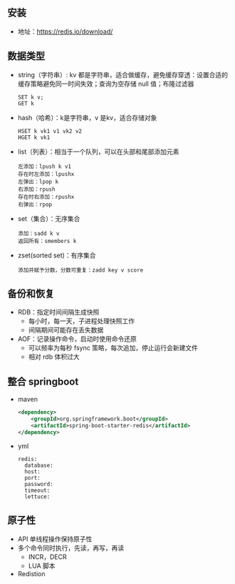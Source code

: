 ## 安装

* 地址：https://redis.io/download/

## 数据类型

* string（字符串）: kv 都是字符串，适合做缓存，避免缓存穿透：设置合适的缓存策略避免同一时间失效；查询为空存储 null 值；布隆过滤器

  ```
  SET k v;
  GET k
  ```

  

* hash（哈希）：k是字符串，v 是kv，适合存储对象

  ```
  HSET k vk1 v1 vk2 v2
  HGET k vk1
  ```

  

* list（列表）：相当于一个队列，可以在头部和尾部添加元素

  ```
  左添加：lpush k v1 
  存在时左添加：lpushx
  左弹出：lpop k
  右添加：rpush
  存在时右添加：rpushx
  右弹出：rpop 
  ```

* set（集合）：无序集合

  ```
  添加：sadd k v
  返回所有：smembers k
  ```

  

* zset(sorted set)：有序集合

  ```
  添加并赋予分数，分数可重复：zadd key v score
  ```

  

## 备份和恢复

* RDB：指定时间间隔生成快照
  * 每小时，每一天，子进程处理快照工作
  * 间隔期间可能存在丢失数据
* AOF：记录操作命令，启动时使用命令还原
  * 可以频率为每秒 fsync 策略，每次追加，停止运行会新建文件
  * 相对 rdb 体积过大

## 整合 springboot

* maven

  ```xml
  <dependency>
      <groupId>org.springframework.boot</groupId>
      <artifactId>spring-boot-starter-redis</artifactId>
  </dependency>
  ```

* yml

  ```
  redis:
  	database:
  	host:
  	port:
  	password:
  	timeout:
  	lettuce:
  ```

  

## 原子性

* API 单线程操作保持原子性
* 多个命令同时执行，先读，再写，再读
  * INCR，DECR
  * LUA 脚本
* Redistion
